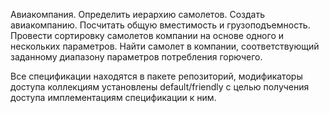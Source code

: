 Авиакомпания. Определить иерархию самолетов. Создать авиакомпанию. Посчитать общую вместимость и грузоподъемность. 
Провести сортировку самолетов компании на основе одного и нескольких параметров. Найти самолет в компании, соответствующий
заданному диапазону параметров потребления горючего.

Все спецификации находятся в пакете репозиторий, модификаторы доступа коллекциям установлены default/friendly с целью получения
доступа имплементациям спецификации к ним.
